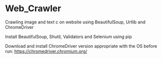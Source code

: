 # Web_Crawler
Crawling image and text c on website using BeautifulSoup, Urllib and ChromeDriver

Install BeautifulSoup, Shutil, Validators and Selenium using pip

Download and install ChromeDriver version appropriate with the OS before run: https://chromedriver.chromium.org/
